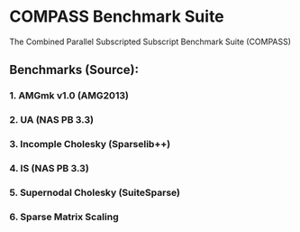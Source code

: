 # COMPASS Benchmark Suite
The Combined Parallel Subscripted Subscript Benchmark Suite (COMPASS)

## Benchmarks (Source):
### 1. AMGmk v1.0 (AMG2013)
### 2. UA (NAS PB 3.3)
### 3. Incomple Cholesky (Sparselib++)
### 4. IS (NAS PB 3.3)
### 5. Supernodal Cholesky (SuiteSparse)
### 6. Sparse Matrix Scaling
